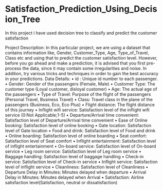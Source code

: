 # Satisfaction_Prediction_Using_Decision_Tree
In this project i have used decision tree to classify and predict the customer satisfaction

Project Description:
In this particular project, we are using a dataset that contains information like, Gender, Customer_Type, Age, Type_of_Travel, Class etc and using that to predict the customer satisfaction level.
However, before you go ahead and make a prediction, it is advised that you first pre-process the data, since it may contain some irregularities and noise.
In addition, try various tricks and techniques in order to gain the best accuracy in your predictions.
Data Details:
• id : Unique id number to each passenger.
• Gender: Gender of the passengers (Female, Male)
• Customer Type: The customer type (Loyal customer, disloyal customer)
• Age: The actual age of the passengers
• Type of Travel: Purpose of the flight of the passengers (Personal Travel, Business Travel)
• Class: Travel class in the plane of the passengers (Business, Eco, Eco Plus)
• Flight distance: The flight distance of this journey
• Inflight wifi service: Satisfaction level of the inflight wifi service (0:Not Applicable;1-5)
• Departure/Arrival time convenient: Satisfaction level of Departure/Arrival time convenient
• Ease of Online booking: Satisfaction level of online booking
• Gate location: Satisfaction level of Gate location
• Food and drink: Satisfaction level of Food and drink
• Online boarding: Satisfaction level of online boarding
• Seat comfort: Satisfaction level of Seat comfort
• Inflight entertainment: Satisfaction level of inflight entertainment
• On-board service: Satisfaction level of On-board service
• Leg room service: Satisfaction level of Leg room service
• Baggage handling: Satisfaction level of baggage handling
• Check-in service: Satisfaction level of Check-in service
• Inflight service: Satisfaction level of inflight service
• Cleanliness: Satisfaction level of Cleanliness
• Departure Delay in Minutes: Minutes delayed when departure
• Arrival Delay in Minutes: Minutes delayed when Arrival
• Satisfaction: Airline satisfaction level(Satisfaction, neutral or dissatisfaction)
